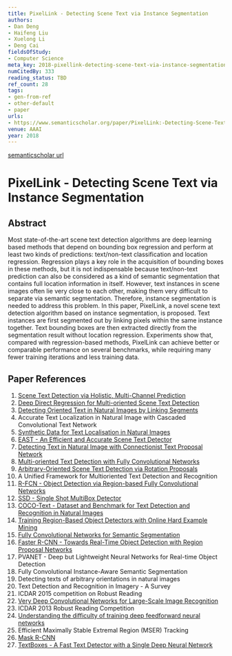 ```yaml
---
title: PixelLink - Detecting Scene Text via Instance Segmentation
authors:
- Dan Deng
- Haifeng Liu
- Xuelong Li
- Deng Cai
fieldsOfStudy:
- Computer Science
meta_key: 2018-pixellink-detecting-scene-text-via-instance-segmentation
numCitedBy: 333
reading_status: TBD
ref_count: 28
tags:
- gen-from-ref
- other-default
- paper
urls:
- https://www.semanticscholar.org/paper/PixelLink:-Detecting-Scene-Text-via-Instance-Deng-Liu/a4a88145718ec8eff1228267bf3fe9f380b9495f?sort=total-citations
venue: AAAI
year: 2018
---
```


[semanticscholar url](https://www.semanticscholar.org/paper/PixelLink:-Detecting-Scene-Text-via-Instance-Deng-Liu/a4a88145718ec8eff1228267bf3fe9f380b9495f?sort=total-citations)

# PixelLink - Detecting Scene Text via Instance Segmentation

## Abstract

Most state-of-the-art scene text detection algorithms are deep learning based methods that depend on bounding box regression and perform at least two kinds of predictions: text/non-text classification and location regression. Regression plays a key role in the acquisition of bounding boxes in these methods, but it is not indispensable because text/non-text prediction can also be considered as a kind of semantic segmentation that contains full location information in itself. However, text instances in scene images often lie very close to each other, making them very difficult to separate via semantic segmentation. Therefore, instance segmentation is needed to address this problem. In this paper, PixelLink, a novel scene text detection algorithm based on instance segmentation, is proposed. Text instances are first segmented out by linking pixels within the same instance together. Text bounding boxes are then extracted directly from the segmentation result without location regression. Experiments show that, compared with regression-based methods, PixelLink can achieve better or comparable performance on several benchmarks, while requiring many fewer training iterations and less training data.

## Paper References

1. [Scene Text Detection via Holistic, Multi-Channel Prediction](2016-scene-text-detection-via-holistic-multi-channel-prediction)
2. [Deep Direct Regression for Multi-oriented Scene Text Detection](2017-deep-direct-regression-for-multi-oriented-scene-text-detection)
3. [Detecting Oriented Text in Natural Images by Linking Segments](2017-detecting-oriented-text-in-natural-images-by-linking-segments)
4. Accurate Text Localization in Natural Image with Cascaded Convolutional Text Network
5. [Synthetic Data for Text Localisation in Natural Images](2016-synthetic-data-for-text-localisation-in-natural-images)
6. [EAST - An Efficient and Accurate Scene Text Detector](2017-east-an-efficient-and-accurate-scene-text-detector)
7. [Detecting Text in Natural Image with Connectionist Text Proposal Network](2016-detecting-text-in-natural-image-with-connectionist-text-proposal-network)
8. [Multi-oriented Text Detection with Fully Convolutional Networks](2016-multi-oriented-text-detection-with-fully-convolutional-networks)
9. [Arbitrary-Oriented Scene Text Detection via Rotation Proposals](2018-arbitrary-oriented-scene-text-detection-via-rotation-proposals)
10. A Unified Framework for Multioriented Text Detection and Recognition
11. [R-FCN - Object Detection via Region-based Fully Convolutional Networks](2016-r-fcn-object-detection-via-region-based-fully-convolutional-networks)
12. [SSD - Single Shot MultiBox Detector](2016-ssd-net.md)
13. [COCO-Text - Dataset and Benchmark for Text Detection and Recognition in Natural Images](2016-coco-text-dataset-and-benchmark-for-text-detection-and-recognition-in-natural-images)
14. [Training Region-Based Object Detectors with Online Hard Example Mining](2016-training-region-based-object-detectors-with-online-hard-example-mining)
15. [Fully Convolutional Networks for Semantic Segmentation](2017-fully-convolutional-networks-for-semantic-segmentation)
16. [Faster R-CNN - Towards Real-Time Object Detection with Region Proposal Networks](2015-faster-r-cnn.md)
17. PVANET - Deep but Lightweight Neural Networks for Real-time Object Detection
18. Fully Convolutional Instance-Aware Semantic Segmentation
19. Detecting texts of arbitrary orientations in natural images
20. Text Detection and Recognition in Imagery - A Survey
21. ICDAR 2015 competition on Robust Reading
22. [Very Deep Convolutional Networks for Large-Scale Image Recognition](2014-vggnet.md)
23. ICDAR 2013 Robust Reading Competition
24. [Understanding the difficulty of training deep feedforward neural networks](2010-understanding-the-difficulty-of-training-deep-feedforward-neural-networks)
25. Efficient Maximally Stable Extremal Region (MSER) Tracking
26. [Mask R-CNN](2017-mask-r-cnn.md)
27. [TextBoxes - A Fast Text Detector with a Single Deep Neural Network](2017-textboxes-a-fast-text-detector-with-a-single-deep-neural-network)
